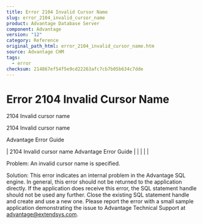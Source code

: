 ```yaml
---
title: Error 2104 Invalid Cursor Name
slug: error_2104_invalid_cursor_name
product: Advantage Database Server
component: Advantage
version: "12"
category: Reference
original_path_html: error_2104_invalid_cursor_name.htm
source: Advantage CHM
tags:
  - error
checksum: 214867ef54f5e9cd22263afc7cb7b05b634c7dde
---
```


# Error 2104 Invalid Cursor Name

2104 Invalid cursor name

2104 Invalid cursor name

Advantage Error Guide

| 2104 Invalid cursor name  Advantage Error Guide |  |  |  |  |

Problem: An invalid cursor name is specified.

Solution: This error indicates an internal problem in the Advantage SQL engine. In general, this error should not be returned to the application directly. If the application does receive this error, the SQL statement handle should not be used any further. Close the existing SQL statement handle and create and use a new one. Please report the error with a small sample application demonstrating the issue to Advantage Technical Support at advantage@extendsys.com.
